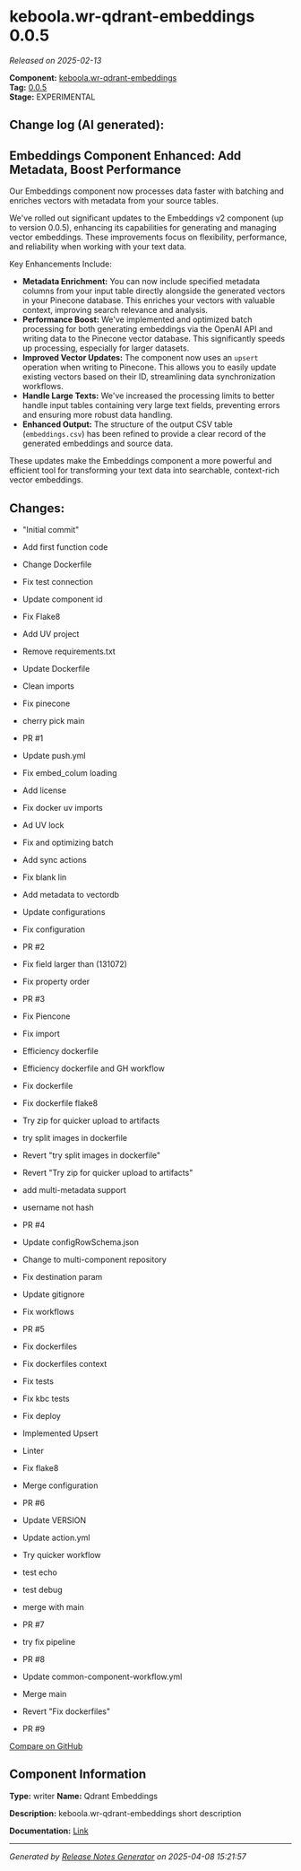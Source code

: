#  keboola.wr-qdrant-embeddings 0.0.5

_Released on 2025-02-13_

**Component:** [keboola.wr-qdrant-embeddings](https://github.com/keboola/component-embeddings-v2)  
**Tag:** [0.0.5](https://github.com/keboola/component-embeddings-v2/releases/tag/0.0.5)  
**Stage:** EXPERIMENTAL


## Change log (AI generated):
## Embeddings Component Enhanced: Add Metadata, Boost Performance
Our Embeddings component now processes data faster with batching and enriches vectors with metadata from your source tables.

We've rolled out significant updates to the Embeddings v2 component (up to version 0.0.5), enhancing its capabilities for generating and managing vector embeddings. These improvements focus on flexibility, performance, and reliability when working with your text data.

Key Enhancements Include:

*   **Metadata Enrichment:** You can now include specified metadata columns from your input table directly alongside the generated vectors in your Pinecone database. This enriches your vectors with valuable context, improving search relevance and analysis.
*   **Performance Boost:** We've implemented and optimized batch processing for both generating embeddings via the OpenAI API and writing data to the Pinecone vector database. This significantly speeds up processing, especially for larger datasets.
*   **Improved Vector Updates:** The component now uses an `upsert` operation when writing to Pinecone. This allows you to easily update existing vectors based on their ID, streamlining data synchronization workflows.
*   **Handle Large Texts:** We've increased the processing limits to better handle input tables containing very large text fields, preventing errors and ensuring more robust data handling.
*   **Enhanced Output:** The structure of the output CSV table (`embeddings.csv`) has been refined to provide a clear record of the generated embeddings and source data.

These updates make the Embeddings component a more powerful and efficient tool for transforming your text data into searchable, context-rich vector embeddings.



## Changes:



- "Initial commit" 




- Add first function code 




- Change Dockerfile 




- Fix test connection 




- Update component id 




- Fix Flake8 




- Add UV project 




- Remove requirements.txt 




- Update Dockerfile 




- Clean imports 




- Fix pinecone 




- cherry pick main 




- PR #1 




- Update push.yml 






- Fix embed_colum loading 




- Add license 




- Fix docker uv imports 




- Ad UV lock 




- Fix and optimizing batch 




- Add sync actions 




- Fix blank lin 




- Add metadata to vectordb 




- Update configurations 




- Fix configuration 




- PR #2 








- Fix field larger than (131072) 




- Fix property order 






- PR #3 




- Fix Piencone 




- Fix import 




- Efficiency dockerfile 




- Efficiency dockerfile and GH workflow 






- Fix dockerfile 




- Fix dockerfile flake8 




- Try zip for quicker upload to artifacts 




- try split images in dockerfile 




- Revert "try split images in dockerfile" 




- Revert "Try zip for quicker upload to artifacts" 




- add multi-metadata support 




- username not hash 








- PR #4 




- Update configRowSchema.json 




- Change to multi-component repository 




- Fix destination param 




- Update gitignore 




- Fix workflows 






- PR #5 








- Fix dockerfiles 






- Fix dockerfiles context 






- Fix tests 




- Fix kbc tests 




- Fix deploy 






- Implemented Upsert 




- Linter 




- Fix flake8 




- Merge configuration 




- PR #6 




- Update VERSION 






- Update action.yml 








- Try quicker workflow 




- test echo 




- test debug 






- merge with main 




- PR #7 




- try fix pipeline 




- PR #8 








- Update common-component-workflow.yml 
















- Merge main 






- Revert "Fix dockerfiles" 






- PR #9 







[Compare on GitHub](https://github.com/keboola/component-embeddings-v2/compare/initial...0.0.5)



## Component Information
**Type:** writer
**Name:** Qdrant Embeddings

**Description:** keboola.wr-qdrant-embeddings short description


**Documentation:** [Link](https://github.com/keboola/component-embeddings-v2/blob/master/README.md)



---
_Generated by [Release Notes Generator](https://github.com/keboola/release-notes-generator)
on 2025-04-08 15:21:57_